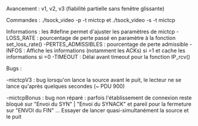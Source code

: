 Avancement : v1, v2, v3 (fiabilité partielle sans fenêtre glissante)

Commandes : ./tsock_video -p -t mictcp et ./tsock_video -s -t mictcp

Informations : les #define permet d'ajuster les paramètres de mictcp
-LOSS_RATE : pourcentage de perte passé en paramètre à la fonction set_loss_rate()
-PERTES_ADMISSIBLES : pourcentage de perte admissible
-INFOS : Affiche les informations (notamment les ACKs) si =1 et cache les informations si =0
-TIMEOUT : Délai avant timeout pour la fonction IP_rcv()

Bugs :

-mictcpV3 : bug lorsqu'on lance la source avant le puit, le lecteur ne se lance qu'après quelques secondes (~ PDU 900)

-mictcpBonus : bug non réparé : parfois l'établissement de connexion reste bloqué sur "Envoi du SYN" | "Envoi du SYNACK" et pareil pour la fermeture sur "ENVOI du FIN" ... Essayer de lancer quasi-simultanément la source et le puit
